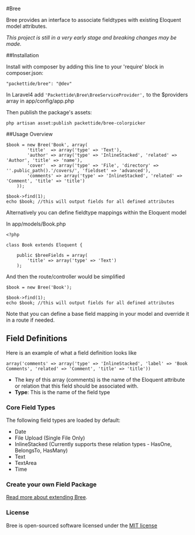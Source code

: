 #Bree

Bree provides an interface to associate fieldtypes with existing Eloquent model attributes.

*This project is still in a very early stage and breaking changes may  be made.*

##Installation

Install with composer by adding this line to your 'require' block in composer.json:

    "packettide/bree": "@dev"

In Laravel4 add `'Packettide\Bree\BreeServiceProvider',` to the $providers array in app/config/app.php

Then publish the package's assets:

	php artisan asset:publish packettide/bree-colorpicker

##Usage Overview

    $book = new Bree('Book', array(
			'title'  => array('type' => 'Text'),
			'author' => array('type' => 'InlineStacked', 'related' => 'Author', 'title' => 'name'),
			'cover'  => array('type' => 'File', 'directory' => ''.public_path().'/covers/', 'fieldset' => 'advanced'),
			'comments' => array('type' => 'InlineStacked', 'related' => 'Comment', 'title' => 'title')
		));

	$book->find(1);
	echo $book; //this will output fields for all defined attributes

Alternatively you can define fieldtype mappings within the Eloquent model

In app/models/Book.php

	<?php

	class Book extends Eloquent {

		public $breeFields = array(
			'title' => array('type' => 'Text')
		);

And then the route/controller would be simplified

	$book = new Bree('Book');

	$book->find(1);
	echo $book; //this will output fields for all defined attributes

Note that you can define a base field mapping in your model and override it in a route if needed.

## Field Definitions

Here is an example of what a field definition looks like

	array('comments' => array('type' => 'InlineStacked', 'label' => 'Book Comments', 'related' => 'Comment', 'title' => 'title'))

* The key of this array (comments) is the name of the Eloquent attribute or relation that this field should be associated with.
* **Type**: This is the name of the field type


### Core Field Types

The following field types are loaded by default:

* Date
* File Upload (Single File Only)
* InlineStacked (Currently supports these relation types - HasOne, BelongsTo, HasMany)
* Text
* TextArea
* Time

### Create your own Field Package

[Read more about extending Bree](extend.md).


### License

Bree is open-sourced software licensed under the [MIT license](http://opensource.org/licenses/MIT)